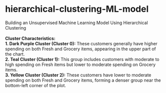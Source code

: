 # hierarchical-clustering-ML-model
Building an Unsupervised Machine Learning Model Using Hierarchical Clustering
<br><br>
<b>Cluster Characteristics:</b>
<br>
<b>1. Dark Purple Cluster (Cluster 0):</b> These customers generally have higher spending on both Fresh and Grocery items, appearing in the upper part of the chart.
<br>
<b>2. Teal Cluster (Cluster 1):</b> This group includes customers with moderate to high spending on Fresh items but lower to moderate spending on Grocery items.
<br>
<b>3. Yellow Cluster (Cluster 2):</b> These customers have lower to moderate spending on both Fresh and Grocery items, forming a denser group near the bottom-left corner of the plot.
<br><br>
